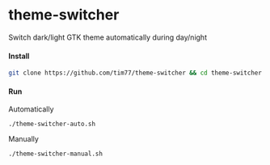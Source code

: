 # theme-switcher
Switch dark/light GTK theme automatically during day/night

#### Install

```bash
git clone https://github.com/tim77/theme-switcher && cd theme-switcher
```

#### Run

Automatically

```
./theme-switcher-auto.sh
```

Manually

```
./theme-switcher-manual.sh
```
